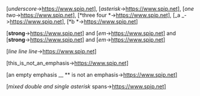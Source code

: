 [_underscore_->https://www.spip.net], [*asterisk*->https://www.spip.net], [_one two_->https://www.spip.net], [*three four *->https://www.spip.net], [_a _->https://www.spip.net], [*b *->https://www.spip.net]

[**strong**->https://www.spip.net] and [*em*->https://www.spip.net] and [**strong**->https://www.spip.net] and [*em*->https://www.spip.net]

[_line
line
line_->https://www.spip.net]

[this_is_not_an_emphasis->https://www.spip.net]

[an empty emphasis __ ** is not an emphasis->https://www.spip.net]

[*mixed **double and* single asterisk** spans->https://www.spip.net]